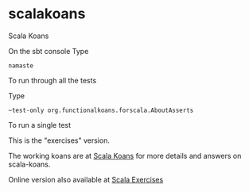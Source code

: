 # scalakoans

Scala Koans


On the sbt console Type

    namaste

To run through all the tests

Type 

    ~test-only org.functionalkoans.forscala.AboutAsserts
    
To run a single test

This is the "exercises" version.  

The working koans are 
at [Scala Koans](http://bitbucket.org/dickwall/scala-koans/wiki/Home) for more details and answers on scala-koans.  

Online version also available at [Scala Exercises](http://scala-exercises.47deg.com/koans)
